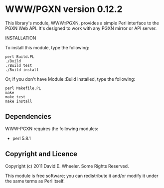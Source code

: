 WWW/PGXN version 0.12.2
=======================

This library's module, WWW::PGXN, provides a simple Perl interface to the PGXN
Web API. It's designed to work with any PGXN mirror or API server.

INSTALLATION

To install this module, type the following:

    perl Build.PL
    ./Build
    ./Build test
    ./Build install

Or, if you don't have Module::Build installed, type the following:

    perl Makefile.PL
    make
    make test
    make install

Dependencies
------------

WWW-PGXN requires the following modules:

* perl 5.8.1

Copyright and Licence
---------------------

Copyright (c) 2011 David E. Wheeler. Some Rights Reserved.

This module is free software; you can redistribute it and/or modify it under
the same terms as Perl itself.
